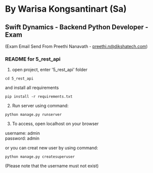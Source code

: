 # By Warisa Kongsantinart (Sa)

## Swift Dynamics - Backend Python Developer - Exam
(Exam Email Send From Preethi Nanavath - preethi.n@dikshatech.com)

### README for 5_rest_api
1) open project, enter '5_rest_api' folder 
```
cd 5_rest_api
```
   and install all requirements 
```
pip install -r requirements.txt
```
2) Run server using command:
```
python manage.py runserver
```
3) To access, open localhost on your browser

username: admin <br>
password: admin

or you can creat new user by using command:

```
python manage.py createsuperuser
```
(Please note that the username must not exist)
